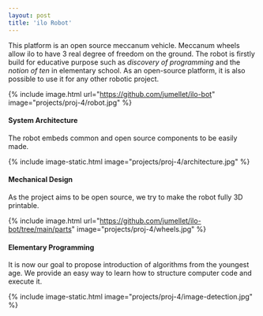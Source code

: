 ```yaml
---
layout: post
title: 'ilo Robot'
---
```


This platform is an open source meccanum vehicle. Meccanum wheels allow ilo to have 3 real degree of freedom on the ground. The robot is firstly build for educative purpose such as *discovery of programming* and the *notion of ten* in elementary school. As an open-source platform, it is also possible to use it for any other robotic project.

{% include image.html url="https://github.com/jumellet/ilo-bot" image="projects/proj-4/robot.jpg" %}

#### System Architecture

The robot embeds common and open source components to be easily made.

{% include image-static.html image="projects/proj-4/architecture.jpg" %}

#### Mechanical Design

As the project aims to be open source, we try to make the robot fully 3D printable.

{% include image.html url="https://github.com/jumellet/ilo-bot/tree/main/parts" image="projects/proj-4/wheels.jpg" %}

#### Elementary Programming

It is now our goal to propose introduction of algorithms from the youngest age. We provide an easy way to learn how to structure computer code and execute it.

{% include image-static.html image="projects/proj-4/image-detection.jpg" %}